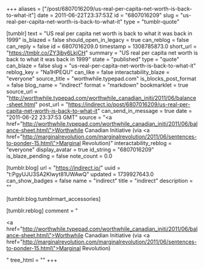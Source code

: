 +++
aliases = ["/post/6807016209/us-real-per-capita-net-worth-is-back-to-what-it"]
date = 2011-06-22T23:37:53Z
id = "6807016209"
slug = "us-real-per-capita-net-worth-is-back-to-what-it"
type = "tumblr-quote"

[tumblr]
text = "US real per capita net worth is back to what it was back in 1999"
is_blazed = false
should_open_in_legacy = true
can_reblog = false
can_reply = false
id = 6807016209.0
timestamp = 1308785873.0
short_url = "https://tmblr.co/ZY3jby6LkjCH"
summary = "US real per capita net worth is back to what it was back in 1999"
state = "published"
type = "quote"
can_blaze = false
slug = "us-real-per-capita-net-worth-is-back-to-what-it"
reblog_key = "Na1HPEQU"
can_like = false
interactability_blaze = "everyone"
source_title = "worthwhile.typepad.com"
is_blocks_post_format = false
blog_name = "indirect"
format = "markdown"
bookmarklet = true
source_url = "http://worthwhile.typepad.com/worthwhile_canadian_initi/2011/06/balance-sheet.html"
post_url = "https://indirect.io/post/6807016209/us-real-per-capita-net-worth-is-back-to-what-it"
can_send_in_message = true
date = "2011-06-22 23:37:53 GMT"
source = "<a href=\"http://worthwhile.typepad.com/worthwhile_canadian_initi/2011/06/balance-sheet.html\">Worthwhile Canadian Initiative</a> (via <a href=\"http://marginalrevolution.com/marginalrevolution/2011/06/sentences-to-ponder-15.html\">Marginal Revolution</a>)"
interactability_reblog = "everyone"
display_avatar = true
id_string = "6807016209"
is_blaze_pending = false
note_count = 0.0

[tumblr.blog]
url = "https://indirect.io/"
uuid = "t:PgyUJU3SA2Klwyt81UWAwQ"
updated = 1739927643.0
can_show_badges = false
name = "indirect"
title = "indirect"
description = ""

[tumblr.blog.tumblrmart_accessories]

[tumblr.reblog]
comment = "<p><a href=\"http://worthwhile.typepad.com/worthwhile_canadian_initi/2011/06/balance-sheet.html\">Worthwhile Canadian Initiative</a> (via <a href=\"http://marginalrevolution.com/marginalrevolution/2011/06/sentences-to-ponder-15.html\">Marginal Revolution</a>)</p>"
tree_html = ""
+++
